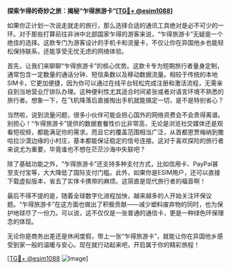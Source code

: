 **探索乍得的奇妙之旅：揭秘“乍得旅游卡”[[TG💪+ @esim1088](https://t.me/s/esim1088)]**

如果你正计划一次说走就走的旅行，那么选择合适的通讯工具绝对是必不可少的一环。对于那些打算前往非洲中北部国家乍得的游客来说，“乍得旅游卡”无疑是一个绝佳的选择。这款专门为游客设计的手机卡和流量卡，不仅让你在异国他乡也能轻松保持联系，还能享受无忧无虑的网络体验。

首先，让我们来聊聊“乍得旅游卡”的核心优势。这款卡专为短期旅行者量身定制，通常包含一定数量的通话分钟、短信条数以及移动数据流量。相较于传统的本地SIM卡，它更加便捷，因为你可以通过在线平台轻松完成注册和激活流程，无需亲自到当地营业厅排队办理。这种便利性尤其适合时间紧张或者对语言环境不熟悉的旅行者。想象一下，在飞机降落后直接掏出手机就能搞定一切，是不是特别省心？

当然啦，说到流量问题，很多小伙伴可能会担心国外的网络资费会不会贵得离谱。别担心！“乍得旅游卡”提供的数据套餐性价比非常高，无论是浏览社交媒体还是观看短视频，都能满足你的需求。而且它的覆盖范围相当广泛，从首都恩贾梅纳到撒哈拉沙漠边缘的小村庄，基本都能保证稳定的信号连接。这对于喜欢探险的旅行者来说尤为重要，毕竟谁也不想在茫茫沙海中失联吧？

除了基础功能之外，“乍得旅游卡”还支持多种支付方式，比如信用卡、PayPal甚至支付宝等，大大降低了国际支付门槛。此外，如果你是ESIM用户，还可以直接下载虚拟版本，省去了实体卡携带的麻烦。这简直是现代旅行者的福音啊！

最后不得不提的是，随着全球数字化进程加快，越来越多的人开始关注环保议题。“乍得旅游卡”在这方面也做出了积极贡献——减少塑料废弃物的同时，也为保护地球尽了一份力。可以说，这不仅仅是一张普通的通信卡，更是一种绿色环保理念的体现。

无论你是商务出差还是休闲度假，带上一张“乍得旅游卡”，就能让你在异国他乡感受到家一般的温暖与安心。现在就行动起来吧，开启属于你的精彩旅程！

[[TG💪+ @esim1088](https://t.me/s/esim1088) ![Image](https://i.postimg.cc/4NQfJmqS/Snipaste-2025-05-13-00-14-12.png)]